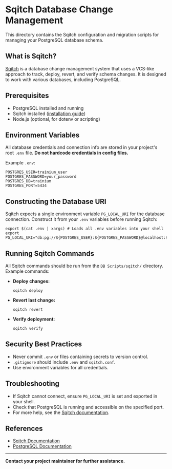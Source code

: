 # Sqitch Database Change Management

This directory contains the Sqitch configuration and migration scripts for managing your PostgreSQL database schema.

## What is Sqitch?
[Sqitch](https://sqitch.org/) is a database change management system that uses a VCS-like approach to track, deploy, revert, and verify schema changes. It is designed to work with various databases, including PostgreSQL.

## Prerequisites
- PostgreSQL installed and running
- Sqitch installed ([installation guide](https://sqitch.org/download/))
- Node.js (optional, for dotenv or scripting)

## Environment Variables
All database credentials and connection info are stored in your project's root `.env` file. **Do not hardcode credentials in config files.**

Example `.env`:
```
POSTGRES_USER=trainium_user
POSTGRES_PASSWORD=your_password
POSTGRES_DB=trainium
POSTGRES_PORT=5434
```

## Constructing the Database URI
Sqitch expects a single environment variable `PG_LOCAL_URI` for the database connection. Construct it from your `.env` variables before running Sqitch:

```
export $(cat .env | xargs) # Loads all .env variables into your shell
export PG_LOCAL_URI="db:pg://${POSTGRES_USER}:${POSTGRES_PASSWORD}@localhost:${POSTGRES_PORT}/${POSTGRES_DB}"
```

## Running Sqitch Commands
All Sqitch commands should be run from the `DB Scripts/sqitch/` directory. Example commands:

- **Deploy changes:**
  ```
  sqitch deploy
  ```
- **Revert last change:**
  ```
  sqitch revert
  ```
- **Verify deployment:**
  ```
  sqitch verify
  ```

## Security Best Practices
- Never commit `.env` or files containing secrets to version control.
- `.gitignore` should include `.env` and `sqitch.conf`.
- Use environment variables for all credentials.

## Troubleshooting
- If Sqitch cannot connect, ensure `PG_LOCAL_URI` is set and exported in your shell.
- Check that PostgreSQL is running and accessible on the specified port.
- For more help, see the [Sqitch documentation](https://sqitch.org/docs/).

## References
- [Sqitch Documentation](https://sqitch.org/docs/)
- [PostgreSQL Documentation](https://www.postgresql.org/docs/)

---

**Contact your project maintainer for further assistance.**

